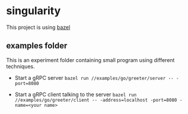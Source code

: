 # singularity
This project is using [bazel](https://bazel.build)

## examples folder
This is an experiment folder containing small program using different techniques. 

* Start a gRPC server
`bazel run //examples/go/greeter/server -- -port=8080`

* Start a gRPC client talking to the server
`bazel run //examples/go/greeter/client -- -address=localhost -port=8080 -name=<your name>`


